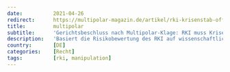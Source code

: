 ```yaml
---
date:          2021-04-26
redirect:      https://multipolar-magazin.de/artikel/rki-krisenstab-offenlegen
title:         multipolar
subtitle:      'Gerichtsbeschluss nach Multipolar-Klage: RKI muss Krisenstab offenlegen'
description:   'Basiert die Risikobewertung des RKI auf wissenschaftlichen Fakten oder politischem Druck?'
country:       [DE]
categories:    [Recht]
tags:          [rki, manipulation]
---
```

